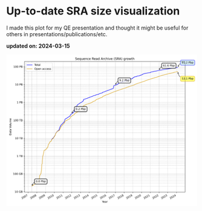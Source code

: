 # Up-to-date SRA size visualization

I made this plot for my QE presentation and thought it might be useful for others in presentations/publications/etc.

**updated on: 2024-03-15**


![SRA Data Growth](sra_data_growth.png)